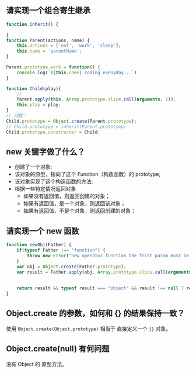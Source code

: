 ## 请实现一个组合寄生继承
```js
function inherit() {

}
function Parent(actions, name) {
    this.actions = ['eat', 'work', 'sleep'];
    this.name = 'parentName';
}

Parent.prototype.work = function() {
    console.log(`${this.name} coding evenyday...`)
}

function Child(play){ 
    // 
    Parent.apply(this, Array.prototype.slice.call(arguments, 1));
    this.play = play;
}
// 问题： 
Child.prototype = Object.create(Parent.prototype);
// Child.prototype = inherit(Parent.prototyep)
Child.prototype.constructor = Child;
```

## new 关键字做了什么？
- 创建了一个对象;
- 该对象的原型，指向了这个 Function（构造函数）的 prototype;
- 该对象实现了这个构造函数的方法;
- 根据一些特定情况返回对象
    - 如果没有返回值，则返回创建的对象；
    - 如果有返回值，是一个对象，则返回该对象；
    - 如果有返回值，不是个对象，则返回创建的对象；

## 请实现一个 new 函数
```js
function newObj(Father) {
    if(typeof Father !== "function") {
        throw new Error("new operator function the frist param must be a function!")
    }
    var obj = Object.create(Father.prototype);
    var result = Father.apply(obj, Array.prototype.slice.call(arguments, 1));
    
    
    return result && typeof result === "object" && result !== null ? result : obj;
}

```

## Object.create 的参数，如何和 {} 的结果保持一致？
使用 `Object.create(Object.prototype)` 相当于 直接定义一个 `{}` 对象。

## Object.create(null) 有何问题
没有 Object 的 原型方法。